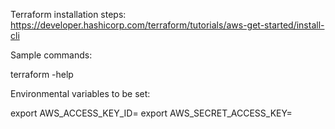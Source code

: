 Terraform installation steps:
https://developer.hashicorp.com/terraform/tutorials/aws-get-started/install-cli

Sample commands:

terraform -help

Environmental variables to be set: 

export AWS_ACCESS_KEY_ID=
export AWS_SECRET_ACCESS_KEY=

